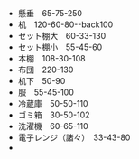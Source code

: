 - 懸垂　65-75-250
- 机　120-60-80--back100
- セット棚大　60-33-130
- セット棚小　55-45-60
- 本棚　108-30-108
- 布団　220-130
- 机下　50-90
- 服　55-45-100
- 冷蔵庫　50-50-110
- ゴミ箱　30-50-102
- 洗濯機　60-65-110
- 電子レンジ（諸々）　33-43-80
-